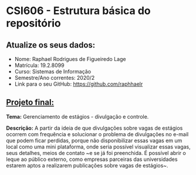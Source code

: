 # **CSI606 - Estrutura básica do repositório**

## Atualize os seus dados:

- Nome: Raphael Rodrigues de Figueiredo Lage
- Matrícula: 19.2.8099
- Curso: Sistemas de Informação
- Semestre/Ano correntes: 2020/2
- Link para o seu GitHub: https://github.com/raphhaelr

## [Projeto final:](./Projeto/README.md) 

**Tema:** Gerenciamento de estágios - divulgação e controle.

**Descrição:** A partir da ideia de que divulgações sobre vagas de estágios ocorrem com frequência e solucionar o problema de divulgações no e-mail que podem ficar perdidas, porque não disponibilizar essas vagas em um local como uma mini plataforma, onde seria possível visualizar essas vagas, seus detalhes, meios de contato ~e se já foi preenchida. É possível abrir o leque ao público externo, como empresas parceiras das universidades estarem aptos a realizarem publicações sobre vagas de estágios~.

